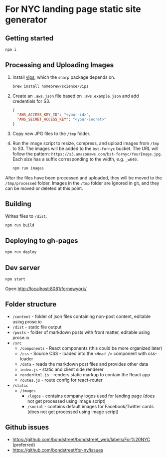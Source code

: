 # For NYC landing page static site generator

## Getting started

```sh
npm i
```

## Processing and Uploading Images

1. Install [vips](https://github.com/jcupitt/libvips), which the `sharp` package depends on.

    ```sh
    brew install homebrew/science/vips
    ```

2. Create an `.aws.json` file based on `.aws.example.json` and add credentials for S3.

    ```json
    {
      "AWS_ACCESS_KEY_ID": "<your-id>",
      "AWS_SECRET_ACCESS_KEY": "<your-secret>"
    }
    ```

3. Copy new JPG files to the `/tmp` folder.

4. Run the image script to resize, compress, and upload images from `/tmp` to S3.
The images will be added to the `bst-fornyc` bucket.
The URL will follow the pattern: `https://s3.amazonaws.com/bst-fornyc/YourImage.jpg`.
Each size has a suffix corresponding to the width, e.g. `_w640`.

    ```sh
    npm run images
    ```

After the files have been processed and uploaded, they will be moved to the `/tmp/processed` folder. Images in the `/tmp` folder are ignored in git, and they can be moved or deleted at this point.

## Building
Writes files to `/dist`.

```sh
npm run build
```

## Deploying to gh-pages

```sh
npm run deploy
```

## Dev server

```sh
npm start
```

Open <http://localhost:8081/fornewyork/>


## Folder structure

- `/content` - folder of json files containing non-post content, editable using prose.io
- `/dist` - static file output
- `/posts` - folder of markdown posts with front matter, editable using prose.io
- `/src`
  - `/components` - React components (this could be more organized later)
  - `/css` - Source CSS - loaded into the `<Head />` component with css-loader
  - `/data` - reads the markdown post files and provides other data
  - `index.js` - static and client side renderer
  - `renderHtml.js` - renders static markup to contain the React app
  - `routes.js` - route config for react-router
- `/static`
  - `/images`
    - `/logos` - contains company logos used for landing page (does not get processed using image script)
    - `/social` - contains default images for Facebook/Twitter cards (does not get processed using image script)

## Github issues

- https://github.com/bondstreet/bondstreet_web/labels/For%20NYC (preferred)
- https://github.com/bondstreet/for-ny/issues

